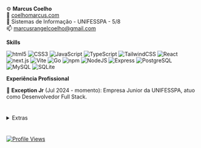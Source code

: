 ⚙️ **Marcus Coelho**<br/>
📃 <a href="https://coelhomarcus.com">coelhomarcus.com</a><br/>
🏫 Sistemas de Informação - UNIFESSPA - 5/8<br/>
📫 marcusrangelcoelho@gmail.com<br/>

**Skills**
<p>
<img alt="html5" src="https://img.shields.io/badge/-HTML-E34F26?style=plastic&logo=html5&logoColor=white" />
<img alt="CSS3" src="https://img.shields.io/badge/-CSS-1572B6?style=plastic&logo=css3&logoColor=white" />
<img alt="JavaScript" src="https://img.shields.io/badge/-JavaScript-dba740?style=plastic&logo=javascript&logoColor=white" />
<img alt="TypeScript" src="https://img.shields.io/badge/-TypeScript-007ACC?style=plastic&logo=typescript&logoColor=white" />
<img alt="TailwindCSS" src="https://img.shields.io/badge/-Tailwind-50B3D0?style=plastic&logo=tailwindcss&logoColor=white" />
<img alt="React" src="https://img.shields.io/badge/-React-45b8d8?style=plastic&logo=react&logoColor=white" />
<img alt="next.js" src="https://img.shields.io/badge/-Next.js-000000?style=plastic&logo=next.js&logoColor=white" />
<img alt="Vite" src="https://img.shields.io/badge/-Vite-81A3F9?style=plastic&logo=vite&logoColor=white" />
<img alt="Go" src="https://img.shields.io/badge/-Go-00ADD8?style=plastic&logo=go&logoColor=white" />
<img alt="npm" src="https://img.shields.io/badge/-NPM-CB3837?style=plastic&logo=npm&logoColor=white" />
<img alt="NodeJS" src="https://img.shields.io/badge/-NodeJS-43853d?style=plastic&logo=Node.js&logoColor=white" />
<img alt="Express" src="https://img.shields.io/badge/-Express-13aa52?style=plastic&logo=express&logoColor=white" />
<img alt="PostgreSQL" src="https://img.shields.io/badge/-PostgreSQL-336791?style=plastic&logo=postgresql&logoColor=white" />
<img alt="MySQL" src="https://img.shields.io/badge/-MySQL-4479A1?style=plastic&logo=mysql&logoColor=white" />
<img alt="SQLite" src="https://img.shields.io/badge/-SQLite-003B57?style=plastic&logo=sqlite&logoColor=white" />
</p>

**Experiência Profissional**

🦎 **Exception Jr** (Jul 2024 - momento): Empresa Junior da UNIFESSPA, atuo como Desenvolvedor Full Stack.<br/>

#

<details>
<summary>Extras</summary>

📃 Veja meu blog: [coelhomarcus.com/blog](https://coelhomarcus.com/blog)

💭 [CafunTalk](https://cafuntalk.com) - Chat Simples. Rápido. Sem histórico.

🖼️ [BakaNeo](https://marketplace.visualstudio.com/items?itemName=coelhomarcus.bakane) - Melhor Tema do VSCODE de todos os tempos 


**Ambiente**
<p>
<img alt="macOS" src="https://img.shields.io/badge/-macOS-333?style=plastic&logo=apple&logoColor=white" />
<img alt="vscode" src="https://img.shields.io/badge/Visual%20Studio%20Code-007ACC?style=plastic&logo=visual-studio-code&logoColor=white" />
<img alt="Insomnia" src="https://img.shields.io/badge/-Insomnia-4000BF?style=plastic&logo=insomnia&logoColor=white" />
<img alt="Raycast" src="https://img.shields.io/badge/-Raycast-FF6363?style=plastic&logo=raycast&logoColor=white" />
<img alt="Todoist" src="https://img.shields.io/badge/-Todoist-E44332?style=plastic&logo=todoist&logoColor=white" />
<img alt="Notion" src="https://img.shields.io/badge/-Notion-000000?style=plastic&logo=notion&logoColor=white" />
<img alt="FileZilla" src="https://img.shields.io/badge/-FileZilla-BF0000?style=plastic&logo=filezilla&logoColor=white" />
<img alt="Vercel" src="https://img.shields.io/badge/-Vercel-000000?style=plastic&logo=vercel&logoColor=white" />
<img alt="Figma" src="https://img.shields.io/badge/-Figma-F24E1E?style=plastic&logo=figma&logoColor=white" />
</p>

</details>

#

<a href="https://coelhomarcus.com"><img alt="Profile Views" src="https://komarev.com/ghpvc/?username=coelhomarcus&color=grey&style=plastic"/></a>
